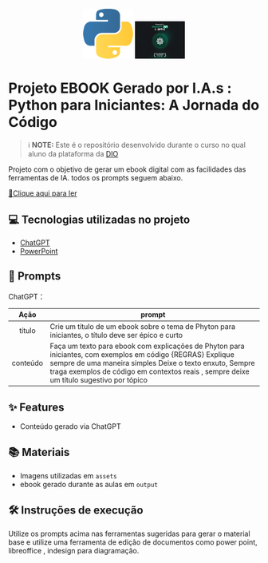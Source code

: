<p align="center">
    <img width="100" src="assets/475409222_903208461688561_4675914469580622807_n.png">
    <img width="100" src="assets/Chat GPT.png">
</p>



# Projeto EBOOK Gerado por I.A.s :  Python para Iniciantes: A Jornada do Código


 > ℹ️ **NOTE:** Este é o repositório desenvolvido durante o curso no qual aluno da plataforma da [DIO](https://dio.me)

Projeto com o objetivo de gerar um ebook digital com as facilidades das ferramentas de IA. todos os prompts
seguem abaixo.

<a href="https://github.com/neylacba/Python/blob/main/Output/Python%20para%20iniciantes.pdf" title="View PDF now"> 📕Clique aqui para ler</a>

## 💻 Tecnologias utilizadas no projeto

- [ChatGPT](https://chat.openai.com/) 
- [PowerPoint](https://www.microsoft.com/en/microsoft-365/powerpoint)

## 🧠 Prompts


ChatGPT：

|   Ação   | prompt                                                                                                                                                                                                                                                                         |
| :------: | ------------------------------------------------------------------------------------------------------------------------------------------------------------------------------------------------------------------------------------------------------------------------------ |
|  título  | Crie um título de um ebook sobre o tema de Phyton para iniciantes, o título deve ser épico e curto                                                     |
| conteúdo | Faça um texto para ebook com explicações de Phyton para iniciantes,  com exemplos em código {REGRAS} Explique sempre de uma maneira simples Deixe o texto enxuto, Sempre traga exemplos de código em contextos reais , sempre deixe um título sugestivo por tópico |




## ✨ Features

- Conteúdo gerado via ChatGPT


## 📚 Materiais

- Imagens utilizadas em `assets`
- ebook gerado durante as aulas em `output`

## 🛠️ Instruções de execução

Utilize os prompts acima nas ferramentas sugeridas para gerar o material base e utilize uma ferramenta de edição de documentos como power point, libreoffice , indesign para diagramação.


